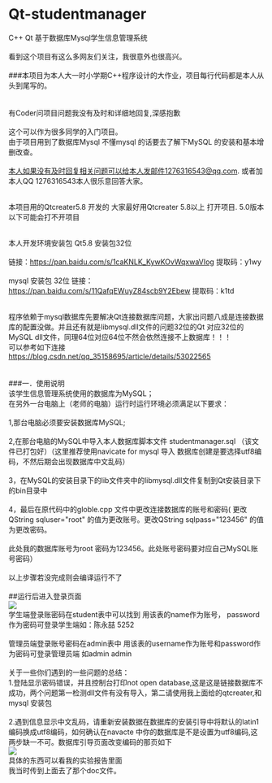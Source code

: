 # Qt-studentmanager
C++ Qt 基于数据库Mysql学生信息管理系统<br><br>
看到这个项目有这么多网友们关注，我很意外也很高兴。<br><br>
###本项目为本人大一时小学期C++程序设计的大作业，项目每行代码都是本人从头到尾写的。<br><br>
<br>
有Coder问项目问题我没有及时和详细地回复,深感抱歉<br><br>
这个可以作为很多同学的入门项目。<br>由于项目用到了数据库Mysql 不懂mysql 的话要去了解下MySQL 的安装和基本增删改查。<br><br>
本人如果没有及时回复相关问题可以给本人发邮件1276316543@qq.com.  或者加本人QQ 1276316543本人很乐意回答大家。<br><br>

本项目用的Qtcreater5.8 开发的 大家最好用Qtcreater 5.8以上 打开项目. 5.0版本以下可能会打不开项目 <br><br>

本人开发环境安装包
Qt5.8 安装包32位<br><br>
链接：<a href="https://pan.baidu.com/s/1caKNLK_KywKOvWqxwaVIog">https://pan.baidu.com/s/1caKNLK_KywKOvWqxwaVIog</a>
提取码：y1wy <br><br>
mysql 安装包 32位
链接：<a href="https://pan.baidu.com/s/11QafqEWuyZ84scb9Y2Ebew">https://pan.baidu.com/s/11QafqEWuyZ84scb9Y2Ebew</a>
提取码：k1td <br><br>


程序依赖于mysql数据库先要解决Qt连接数据库问题，大家出问题八成是连接数据库的配置没做。并且还有就是libmysql.dll文件的问题32位的Qt 对应32位的MySQL dll文件，同理64位对应64位不然会依然连接不上数据库！！！<br>
可以参考如下连接<br>
<a href="https://blog.csdn.net/qq_35158695/article/details/53022565">https://blog.csdn.net/qq_35158695/article/details/53022565</a> <br><br><br>
###一．使用说明<br>
该学生信息管理系统使用的数据库为MySQL；<br>
在另外一台电脑上（老师的电脑）运行时运行环境必须满足以下要求：<br><br>
1,那台电脑必须要安装数据库MySQL;<br><br>
2,在那台电脑的MySQL中导入本人数据库脚本文件  studentmanager.sql  （该文件已打包好）（这里推荐使用navicate for mysql 导入 数据库创建是要选择utf8编码，不然后期会出现数据库中文乱码）<br><br>
3，在MySQL的安装目录下的lib文件夹中的libmysql.dll文件复制到Qt安装目录下的bin目录中<br><br>
4，最后在原代码中的globle.cpp 文件中更改连接数据库的账号和密码( 更改QString sqluser="root"  的值为更改账号。更改QString sqlpass="123456" 的值为更改密码。<br><br>
此处我的数据库账号为root   密码为123456。此处账号密码要对应自己MySQL账号密码）<br><br>
以上步骤若没完成则会编译运行不了<br><br>
##运行后进入登录页面<br>
<img src="http://chenyongzhe.github.io/login.png" ><br>
学生端登录账密码在student表中可以找到 用该表的name作为账号， password 作为密码可登录学生端如：陈永喆  5252<br><br>
管理员端登录账号密码在admin表中 用该表的username作为账号和password作为密码可登录管理员端 如admin  admin<br><br>
关于一些你们遇到的一些问题的总结：<br>
1.登陆显示密码错误，并且控制台打印not open database,这是这是链接数据库不成功，两个问题第一检测dll文件有没有导入，第二请使用我上面给的qtcreater,和mysql 安装包<br><br>
2.遇到信息显示中文乱码，请重新安装数据在数据库的安装引导中将默认的latin1编码换成utf8编码，如何确认在navacte 中你的数据库是不是设置为utf8编码,这两步缺一不可。数据库引导页面改变编码的那页如下<br>
<img src="http://chenyongzhe.github.io/yd.png" ><br>
具体的东西可以看我的实验报告里面<br> 我当时传到上面去了那个doc文件。
 


